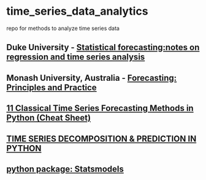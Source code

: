# time_series_data_analytics
repo for methods to analyze time series data

## Duke University - [Statistical forecasting:notes on regression and time series analysis](https://people.duke.edu/~rnau/411home.htm)

## Monash University, Australia - [Forecasting: Principles and Practice](https://otexts.com/fpp2/)

## [11 Classical Time Series Forecasting Methods in Python (Cheat Sheet)](https://machinelearningmastery.com/time-series-forecasting-methods-in-python-cheat-sheet/)

## [TIME SERIES DECOMPOSITION & PREDICTION IN PYTHON](https://pythonforfinance.net/2019/07/22/time-series-decomposition-prediction-in-python/)

## [python package: Statsmodels](https://www.statsmodels.org/stable/examples/index.html)
